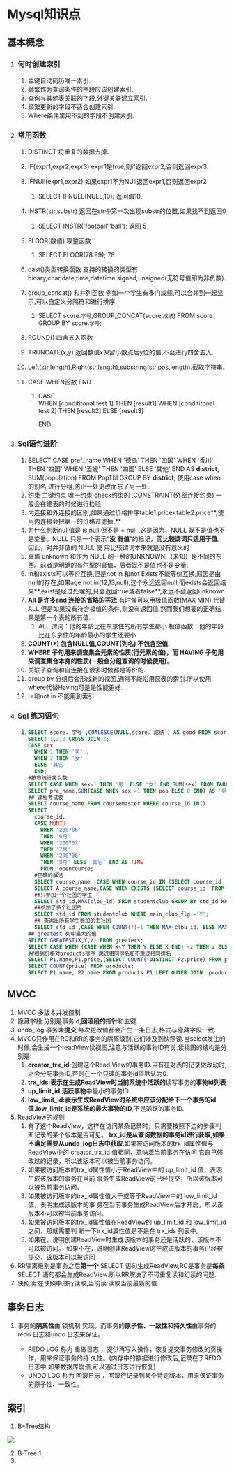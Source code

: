 # Mysql知识点

## 基本概念

1. ### 何时创建索引

   1. 主键自动简历唯一索引.
   2. 频繁作为查询条件的字段应该创建索引.
   3. 查询与其他表关联的字段,外键关联建立索引.
   4. 频繁更新的字段不适合创建索引.
   5. Where条件里用不到的字段不创建索引.

2. ### 常用函数

   1. DISTINCT  将重复的数据去掉.

   2. IF(expr1,expr2,expr3)  expr1是true,则if返回expr2,否则返回expr3.

   3. IFNUll(expr1,expr2)  如果expr1不为NUll返回expr1,否则返回expr2

      1. SELECT IFNULL(NULL,10);  返回值10.

   4. INSTR(str,substr)  返回在str中第一次出现substr的位置,如果找不到返回0

      1. SELECT INSTR('football','ball');  返回 5

   5. FLOOR(数值) 取整函数

      1. SELECT FLOOR(78.99);  78

   6. cast()类型转换函数  支持的转换的类型有binary,char,date,time,datetime,signed,unsigned(无符号值即为非负数).

   7. group_concat() 和并列函数 例如一个学生有多门成绩,可以合并到一起显示,可以自定义分隔符和进行排序.

      1. SELECT score.`学号`,GROUP_CONCAT(score.`成绩`) FROM score GROUP BY score.`学号`;

   8. ROUND() 四舍五入函数

   9. TRUNCATE(x,y)  返回数值x保留小数点后y位的值,不会进行四舍五入.

   10. Left(str,length),Right(str,length),substring(str,pos,length).截取字符串.

   11. CASE WHEN函数   END 

       1. CASE   
          WHEN [condititonal test 1] THEN [result1] 
          WHEN [condititonal test 2] THEN [result2] 
          ELSE [result3] 

          END

3. ### Sql语句进阶

   1. SELECT CASE pref_name
      WHEN '德岛' THEN '四国'
      WHEN '香川' THEN '四国'
      WHEN '爱媛' THEN '四国'
      ELSE '其他' END AS **district**,
      SUM(population)
      FROM PopTbl
      GROUP BY **district**;
      使用case when 的别名,进行分组,防止一处更改而忘了另一处.
   2. 约束 主键约束  唯一约束  check约束的 ,CONSTRAINT(外部连接约束) 一般会在建表的时候进行检验.
   3. 内连接和外连接的区别,如果通过价格排序table1.price<table2.price**,使用内连接会把第一的价格过滤掉.**
   4. 为什么判断null值是 is null 但不是 = null ,这是因为，NULL 既不是值也不是变量。NULL 只是一个表示“**没**
      **有值**”的标记，**而比较谓词只适用于值**。因此，对并非值的 NULL 使
      用比较谓词本来就是没有意义的
   5. 真值 unknown 和作为 NULL 的一种的UNKNOWN （未知）是不同的东西。前者是明确的布尔型的真值，后者既不是值也不是变量.
   6. In和exists可以等价互换,但是not in 和not Exists不能等价互换,原因是由null的存在,如果age not in(12,13,null),这个永远返回null,而exists会返回结果**,exist是经过处理的,只会返回true或者false**,永远不会返回unknown.
   7. **All  是许多and 连接的省略的写法**.有时候可以用极值函数(MAX MIN) 代替ALL,但是如果没有符合极值的条件,则没有返回值,然而我们想要的正确结果是第一个表的所有值.
      1. ALL 谓词：他的年龄比在东京住的所有学生都小 
         极值函数：他的年龄比在东京住的年龄最小的学生还要小 
   8. **COUNT(*) 包含NULL值,COUNT(列名) 不包含空值.**
   9. **WHERE 子句用来调查集合元素的性质(行元素的值)，而 HAVING 子句用来调查集合本身的性质(一般会分组查询的时候使用)**。
   10. 关联子查询和自连接在很多时候都是等价的.
   11. group by 分组后会形成新的视图,通常不能沿用原表的索引.所以使用where代替Having可是是性能更好.
   12. !=和not in 不能用到索引.

4. ### Sql 练习语句

   1. ~~~sql
      SELECT score.`学号`,COALESCE(NULL,score.`成绩`) AS good FROM score;
      SELECT 1,2,3 CROSS JOIN 2;
      CASE sex
      	WHEN 1 THEN '男' ,
      	WHEN 2 THEN '女'
      	ELSE '其它'
      	END;
      #按市统计男女数
      SELECT CASE WHEN sex=1 THEN '男' ELSE '女' END,SUM(sex) FROM TABLE GROUP BY sex;
      SELECT pre_name,SUM(CASE WHEN sex =1 THEN pop ELSE 0 END) AS '男',SUM(CASE WHEN sex =2 THEN pop ELSE 0 END) AS '女' FROM TABLE GROUP BY pre_name,
      ## 课程考试表
      SELECT course_name FROM coursemaster WHERE course_id IN()
      SELECT 
        course_id,
        CASE MONTH
          WHEN '200706' 
          THEN '6月'
          WHEN '200707' 
          THEN '7月'
          WHEN '200708' 
          THEN '8月' ELSE '其它' END AS TIME
          FROM  opencourse;
        #正确的解法
        SELECT course_name ,CASE WHEN course_id IN (SELECT course_id  FROM opencourse WHERE MONTH ='200706') THEN 'o' ELSE '×' END AS '6月' FROM coursemaster;
        SELECT A.course_name,CASE WHEN EXISTS (SELECT course_id  FROM opencourse B  WHERE  B.MONTH ='200706' AND A.course_id =B.course_id ) THEN 'o' ELSE '×' END AS '6月' FROM coursemaster A;
        ##只参加一个社团的学生
        SELECT std_id,MAX(clbu_id) FROM studentclub GROUP BY std_id HAVING COUNT(*)=1;
        ##参加了多个社团的
        SELECT std_id FROM studentclub WHERE main_club_flg ='Y';
        ## 查询出所有学生参加的主社团
        SELECT std_id ,CASE WHEN COUNT(*)=1 THEN MAX(clbu_id) ELSE MAX(CASE WHEN main_club_flg='Y' THEN clbu_id ELSE NULL END ) END AS 'mainclub' FROM studentclub GROUP BY std_id;
      ## greatest 列中最大的值
      SELECT GREATEST(X,Y,z) FROM greaters;
      SELECT CASE WHEN (CASE WHEN X<Y THEN Y ELSE X END) <z THEN z ELSE (CASE WHEN X<Y THEN Y ELSE X END)END AS greater FROM greaters;
      ##根据价格对products排序 跳过相同排名和不跳过相同排名
      SELECT P1.name,P1.price,(SELECT COUNT( DISTINCT P2.price) FROM products P2 WHERE P2.price >P1.price)+1 AS ranks  FROM products P1 ORDER BY ranks;
      SELECT COUNT(price) FROM products;
      SELECT P1.name, P2.name FROM products P1 LEFT OUTER JOIN  products P2 ON P2.price >P1.price;
      ~~~


## 	MVCC

1. MVCC:多版本并发控制.
2. 隐藏字段:分别是事务id,**回滚段的指针**和主键.
3. undo_log:事务**未提交**,每次更改值都会产生一条日志,格式与隐藏字段一致.
4. MVCC只作用在RC和RR的事务的隔离级别,它们涉及到快照读.当select发生的时候,会生成一个readView读视图,注意与活跃的事物ID有关.读视图的结构是分别是:
   1. **creator_trx_id**:创建这个Read View的事务ID.只有在对表的记录做改动时,才会分配事务ID,否则在一个只读的事务id值默认为0.
   2. **trx_ids:**表示在生成ReadView时当前系统中**活跃的**读写事务的**事物id列表**
   3. **up_limit_id**:**活跃事物**中最小的事务ID.
   4. **low_limit_id:**表示生成ReadView时系统中应该分配给下一个事务的id值.low_limit_id是**系统的最大事物的ID**,不是活跃的事务ID.
5. ReadView的规则
   1. 有了这个ReadView，这样在访问某条记录时，只需要按照下边的步骤判断记录的某个版本是否可见。
      **trx_id是从查询数据的事务id进行获取,如果不满足需要从undo_log日志中获取**.如果被访问版本的trx_id属性值与ReadView中的 creator_trx_id 值相同，意味着当前事务在访问
      它自己修改过的记录，所以该版本可以被当前事务访问。
   2. 如果被访问版本的trx_id属性值小于ReadView中的 up_limit_id 值，表明生成该版本的事务在当前
      事务生成ReadView前已经提交，所以该版本可以被当前事务访问。
   3. 如果被访问版本的trx_id属性值大于或等于ReadView中的 low_limit_id 值，表明生成该版本的事
      务在当前事务生成ReadView后才开启，所以该版本不可以被当前事务访问。
   4. 如果被访问版本的trx_id属性值在ReadView的 up_limit_id 和 low_limit_id 之间，那就需要判
      断一下trx_id属性值是不是在 trx_ids 列表中。
   5. 如果在，说明创建ReadView时生成该版本的事务还是活跃的，该版本不可以被访问。
      如果不在，说明创建ReadView时生成该版本的事务已经被提交，该版本可以被访问
6. RR隔离级别是事务之后**第一个** SELECT 语句生成ReadView,RC是事务是**每条**  SELECT 语句都会生成ReadView.所以RR解决了不可重复读和幻读的问题.
7. 快照读:在快照中进行读取,当前读:读取当前最新的值.

## 事务日志

1. 事务的**隔离性**由 锁机制 实现。而事务的**原子性、一致性和持久性**由事务的 redo 日志和undo 日志来保证。

   - REDO LOG 称为 重做日志 ，提供再写入操作，恢复提交事务修改的页操作，用来保证事务的持
     久性。(内存中的数据进行修改后,记录在了REDO日志中,如果数据库崩溃,可以通过日志进行恢复)
   - UNDO LOG 称为 回滚日志 ，回滚行记录到某个特定版本，用来保证事务的原子性、一致性。


## 索引

1. B+Tree结构

![](\picture\mysql\B+Tree.png)

2. B-Tree
   1. 
3. 